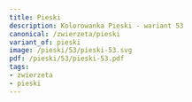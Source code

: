```yaml
---
title: Pieski
description: Kolorowanka Pieski - wariant 53
canonical: /zwierzeta/pieski
variant_of: pieski
image: /pieski/53/pieski-53.svg
pdf: /pieski/53/pieski-53.pdf
tags:
- zwierzeta
- pieski
---
```


